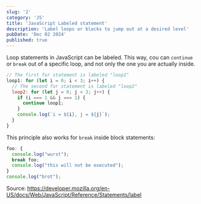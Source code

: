 ```yaml
---
slug: '2'
category: 'JS'
title: 'JavaScript Labeled statement'
description: 'Label loops or blocks to jump out at a desired level'
pubDate: 'Dec 02 2024'
published: true
---
```



Loop statements in JavaScript can be labeled. This way, cou can `continue` or `break` out of a specific loop, and not only the one you are actually inside.

```javascript
// The first for statement is labeled "loop1"
loop1: for (let i = 0; i < 3; i++) {
  // The second for statement is labeled "loop2"
  loop2: for (let j = 0; j < 3; j++) {
    if (i === 1 && j === 1) {
      continue loop1;
    }
    console.log(`i = ${i}, j = ${j}`);
  }
}
```

This principle also works for `break` inside block statements:

```javascript
foo: {
  console.log("wurst");
  break foo;
  console.log("this will not be executed");
}
console.log("brot");
````

Source: https://developer.mozilla.org/en-US/docs/Web/JavaScript/Reference/Statements/label